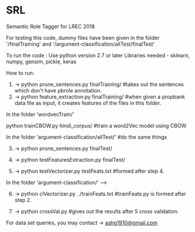 # SRL
Semantic Role Tagger for LREC 2018

For testing this code, dummy files have been given in the folder '/finalTraining' and '/argument-classification/allTest/finalTest'

To run the code :
Use python version 2.7 or later
Libraries needed - 
sklearn, numpy, gensim, pickle, keras

How to run:
1. -> python prune_sentences.py finalTraining/    #takes out the sentences which don't have pbrole annotation.
2. -> python feature_extraction.py finalTraining/   #when given a propbank data file as input, it creates features of the files in this folder.

In the folder 'wordvecTrain/'

python trainCBOW.py hindi_corpus/   #train a word2Vec model using CBOW

In the folder 'argument-classification/allTest/'    #do the same things

3. -> python prune_sentences.py finalTest/

4. -> python testFeaturesExtraction.py finalTest/

5. -> python testVectorizer.py testFeats.txt    #formed after step 4.
  

In the folder 'argument-classification/' -->

6. -> python clVectorizer.py ../trainFeats.txt     #trainFeats.py is formed after step 2.

7. -> python crossVal.py    #gives out the results after 5 cross validation.



For data set queries, you may contact -> ashg1910@gmail.com

